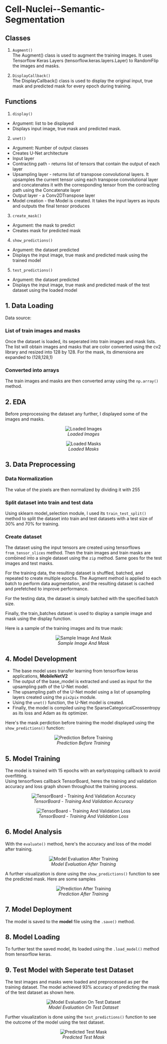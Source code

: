 # Cell-Nuclei--Semantic-Segmentation

## Classes
1. `Augment()` <br/>
The Augment() class is used to augment the training images. It uses Tensorflow Keras Layers (tensorflow.keras.layers.Layer) to RandomFlip the images and masks. 

2.  `DisplayCallback()` <br/>
The DisplayCallback() class is used to display the original input, true mask and predicted mask for every epoch during training.

## Functions
1. `display()` <br/>
  - Argument: list to be displayed
  - Displays input image, true mask and predicted mask.

2. `unet()` 
  - Argument: Number of output classes
  - Creates U-Net architecture
  - Input layer
  - Contracting path - returns list of tensors that contain the output of each layer
  - Upsampling layer - returns list of transpose convolutional layers. It upsamples the current tensor using each transpose convolutional layer and concatenates it with the corresponding tensor from the contracting path using the Concatenate layer
  - Output layer - a Conv2DTranspose layer
  - Model creation - the Model is created. It takes the input layers as inputs and outputs the final tensor produces
3. `create_mask()`
  - Argument: the mask to predict
  - Creates mask for predicted mask
4.  `show_predictions()`
  - Argument: the dataset predicted
  - Displays the input image, true mask and predicted mask using the trained model
5. `test_predictions()`
  - Argument: the dataset predicted
  - Displays the input image, true mask and predicted mask of the test dataset using the loaded model

## 1. Data Loading
Data source:

### List of train images and masks
Once the dataset is loaded, its seperated into train images and mask lists. The list will obtain images and masks that are color converted using the cv2 library and resized into 128 by 128. For the mask, its dimensiona are expanded to (128,128,1)

### Converted into arrays
The train images and masks are then converted array using the `np.array()` method.

## 2. EDA
Before preprocessing the dataset any further, I displayed some of the images and masks.
 <p align="center">
  <img src="https://github.com/natashanazamil/Cell-Nuclei--Semantic-Segmentation/blob/main/images/eda1.png" alt="Loaded Images">
  <br>
  <em>Loaded Images</em>
</p>
 <p align="center">
  <img src="https://github.com/natashanazamil/Cell-Nuclei--Semantic-Segmentation/blob/main/images/eda2.png" alt="Loaded Masks">
  <br>
  <em>Loaded Masks</em>
</p>

## 3. Data Preprocessing
### Data Normalization
The value of the pixels are then normalized by dividing it with 255

### Split dataset into train and test data
Using sklearn model_selection module, I used its `train_test_split()` method to split the dataset into train and test datasets with a test size of 30% and 70% for training.

### Create dataset
The dataset using the input tensors are created using tensorflows `from_tensor_slices` method. Then the train images and train masks are combined into a single dataset using the `zip` method. Same goes for the test images and test masks.<br/>

For the training data, the resulting dataset is shuffled, batched, and repeated to create multiple epochs. The Augment method is applied to each batch to perform data augmentation, and the resulting dataset is cached and prefetched to improve performance.<br/>

For the testing data, the dataset is simply batched with the specified batch size.<br/>

Finally, the train_batches dataset is used to display a sample image and mask using the display function.<br/>

Here is a sample of the training images and its true mask: 

 <p align="center">
  <img src="https://github.com/natashanazamil/Cell-Nuclei--Semantic-Segmentation/blob/main/images/eda3.png" alt="Sample Image And Mask">
  <br>
  <em>Sample Image And Mask</em>
</p>

## 4. Model Development
* The base model uses transfer learning from tensorflow keras applications, **MobileNetV2**
* The output of the base_model is extracted and used as input for the upsampling path of the U-Net model. 
* The upsampling path of the U-Net model using a list of upsampling layers created using the `pix2pix` module.
* Using the `unet()` function, the U-Net model is created. 
* Finally, the model is compiled using the SparseCategoricalCrossentropy as its loss and Adam as its optimizer. 

Here's the mask perdiction before training the model displayed using the `show_predictions()` function:
<p align="center">
  <img src="https://github.com/natashanazamil/Cell-Nuclei--Semantic-Segmentation/blob/main/images/eval_bfr_training.png" alt="Prediction Before Training">
  <br>
  <em>Prediction Before Training</em>
</p>


## 5. Model Training
The model is trained with 15 epochs with an earlystopping callback to avoid overfitting. <br/>
Using tensorflows callback TensorBoard, heres the training and validation accuracy and loss graph shown throughout the training process.
<p align="center">
  <img src="https://github.com/natashanazamil/Cell-Nuclei--Semantic-Segmentation/blob/main/images/tb_acc.PNG" alt="TensorBoard - Training And Validation Accuracy">
  <br>
  <em>TensorBoard - Training And Validation Accuracy</em>
</p>
<p align="center">
  <img src="https://github.com/natashanazamil/Cell-Nuclei--Semantic-Segmentation/blob/main/images/tb_loss.PNG" alt="TensorBoard - Training And Validation Loss">
  <br>
  <em>TensorBoard - Training And Validation Loss</em>
</p>

## 6. Model Analysis

With the `evaluate()` method, here's the accuracy and loss of the model after training. 

<p align="center">
  <img src="https://github.com/natashanazamil/Cell-Nuclei--Semantic-Segmentation/blob/main/images/eval1.PNG" alt="Model Evaluation After Training">
  <br>
  <em>Model Evaluation After Training</em>
</p>


A further visualization is done using the `show_predictions()` function to see the predicted mask. Here are some samples
<p align="center">
  <img src="https://github.com/natashanazamil/Cell-Nuclei--Semantic-Segmentation/blob/main/images/eval_aft_train.png" alt="Prediction After Training">
  <br>
  <em>Prediction After Training</em>
</p>

## 7. Model Deployment
The model is saved to the **model** file using the `.save()` method. 

## 8. Model Loading
To further test the saved model, its loaded using the `.load_model()` method from tensorflow keras.

## 9. Test Model with Seperate test Dataset
The test images and masks were loaded and preprocessed as per the training dataset. The model achieved 93% accuracy of predicting the mask of the test dataset as shown here.

<p align="center">
  <img src="https://github.com/natashanazamil/Cell-Nuclei--Semantic-Segmentation/blob/main/images/eval2.PNG" alt="Model Evaluation On Test Dataset">
  <br>
  <em>Model Evaluation On Test Dataset</em>
</p>

Further visualization is done using the `test_predictions()` function to see the outcome of the model using the test dataset.

<p align="center">
  <img src="https://github.com/natashanazamil/Cell-Nuclei--Semantic-Segmentation/blob/main/images/test.png" alt="Predicted Test Mask">
  <br>
  <em>Predicted Test Mask</em>
</p>
